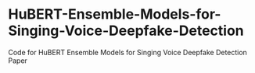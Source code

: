 # HuBERT-Ensemble-Models-for-Singing-Voice-Deepfake-Detection
Code for HuBERT Ensemble Models for Singing Voice Deepfake Detection Paper
